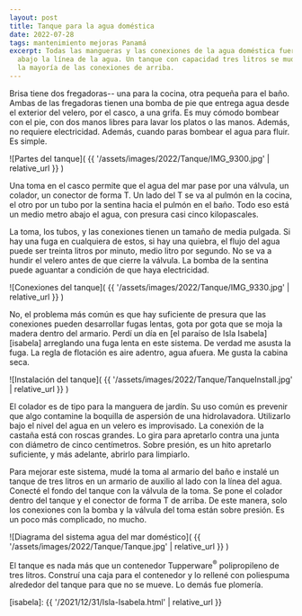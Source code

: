 ```yaml
---
layout: post
title: Tanque para la agua doméstica
date: 2022-07-28
tags: mantenimiento mejoras Panamá
excerpt: Todas las mangueras y las conexiones de la agua doméstica fueron
  abajo la línea de la agua. Un tanque con capacidad tres litros se mudó
  la mayoría de las conexiones de arriba.
---
```


Brisa tiene dos fregadoras-- una para la cocina, otra pequeña para el baño.
Ambas de las fregadoras tienen una bomba de pie que entrega agua desde
el exterior del velero, por el casco, a una grifa. Es muy cómodo bombear
con el pie, con dos manos libres para lavar los platos o las manos.
Además, no requiere electricidad.
Además, cuando paras bombear el agua para fluir. Es simple.

![Partes del tanque](
  {{ '/assets/images/2022/Tanque/IMG_9300.jpg' | relative_url }}
)

Una toma en el casco permite que el agua del mar pase por una válvula,
un colador, un conector de forma T. Un lado del T se va al pulmón en la
cocina, el otro por un tubo por la sentina hacia el pulmón en el baño.
Todo eso está un medio metro abajo el agua, con presura casi cinco kilopascales.

La toma, los tubos, y las conexiones tienen un tamaño de media pulgada.
Si hay una fuga en cualquiera de estos, si hay una quiebra, el flujo del agua
puede ser treinta litros por minuto, medio litro por segundo.
No se va a hundir el velero antes de que cierre la válvula. La bomba de la
sentina puede aguantar a condición de que haya electricidad.

![Conexiones del tanque](
  {{ '/assets/images/2022/Tanque/IMG_9330.jpg' | relative_url }}
)

No, el problema más común es que hay suficiente de presura que las
conexiones pueden desarrollar fugas lentas, gota por gota que se moja la madera
dentro del armario. Perdí un día en [el paraíso de Isla Isabela][isabela]
arreglando una fuga lenta en este sistema. De verdad me asusta la fuga.
La regla de flotación es aire adentro, agua afuera.
Me gusta la cabina seca.

![Instalación del tanque](
  {{ '/assets/images/2022/Tanque/TanqueInstall.jpg' | relative_url }}
)

El colador es de tipo para la manguera de jardín. Su uso común es prevenir
que algo contamine la boquilla de aspersión de una hidrolavadora. Utilizarlo
bajo el nivel del agua en un velero es improvisado. La conexión de la castaña
está con roscas grandes. Lo gira para apretarlo contra una junta con diámetro
de cinco centímetros. Sobre presión, es un hito apretarlo suficiente, y más
adelante, abrirlo para limpiarlo.

Para mejorar este sistema, mudé la toma al armario del baño e instalé un tanque
de tres litros en un armario de auxilio al lado con la línea del agua. Conecté
el fondo del tanque con la válvula de la toma. Se pone el colador dentro del
tanque y el conector de forma T de arriba. De este manera, solo los conexiones
con la bomba y la válvula del toma están sobre presión. Es un poco más
complicado, no mucho.

![Diagrama del sistema agua del mar doméstico](
  {{ '/assets/images/2022/Tanque/Tanque.jpg' | relative_url }}
)

El tanque es nada más que un contenedor Tupperware<sup>®</sup> polipropileno de
tres litros. Construí una caja para el contenedor y lo rellené con poliespuma
alrededor del tanque para que no se mueve. Lo demás fue plomería.

[isabela]: {{ '/2021/12/31/Isla-Isabela.html' | relative_url }}

